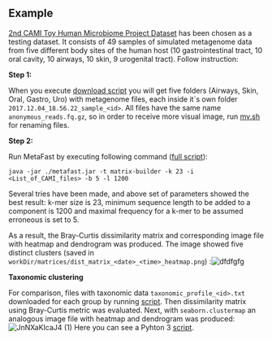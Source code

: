 ## Example ##  
[2nd CAMI Toy Human Microbiome Project Dataset](https://data.cami-challenge.org/participate) has been chosen as a testing dataset. It consists of 49 samples of simulated metagenome data from five different body sites of the human host (10 gastrointestinal tract, 10 oral cavity, 10 airways, 10 skin, 9 urogenital tract). Follow instruction:

**Step 1:**

When you execute [download script](example/download.sh) you will get five folders (Airways, Skin, Oral, Gastro, Uro) with metagenome files, each inside it\`s own folder `2017.12.04_18.56.22_sample_<id>`. All files have the same name `anonymous_reads.fq.gz`, so in order to receive more visual image, run [mv.sh](example/mv.sh) for renaming files.

**Step 2:**

Run MetaFast by executing following command ([full script](example/run_metafast.sh)):
```
java -jar ./metafast.jar -t matrix-builder -k 23 -i <List_of_CAMI_files> -b 5 -l 1200 
```
Several tries have been made, and above set of parameters showed the best result: 
k-mer size is 23, minimum sequence length to be added to a component is 1200 and maximal frequency for a k-mer to be assumed erroneous is set to 5.

As a result, the Bray-Curtis dissimilarity matrix and corresponding image file with heatmap and dendrogram was produced. 
The image showed five distinct clusters (saved in `workDir/matrices/dist_matrix_<date>_<time>_heatmap.png`) :![dfdfgfg](https://user-images.githubusercontent.com/52621625/146169146-d08133a0-cb37-4e3b-83b0-52b169479987.png)

**Taxonomic clustering**

For comparison, files with taxonomic data ```taxonomic_profile_<id>.txt``` downloaded for each group by running [script](example/download_taxonomy.sh). Then dissimilarity matrix using Bray-Curtis metric was evaluated. Next, with ```seaborn.clustermap``` an analogous image file with heatmap and dendrogram was produced: 
![JnNXaKIcaJ4 (1)](https://user-images.githubusercontent.com/52621625/146163403-6821e932-a9b6-4bd2-b47a-2907dfc891a0.png)
Here you can see a Pyhton 3 [script](example/download_taxonomy.sh).

